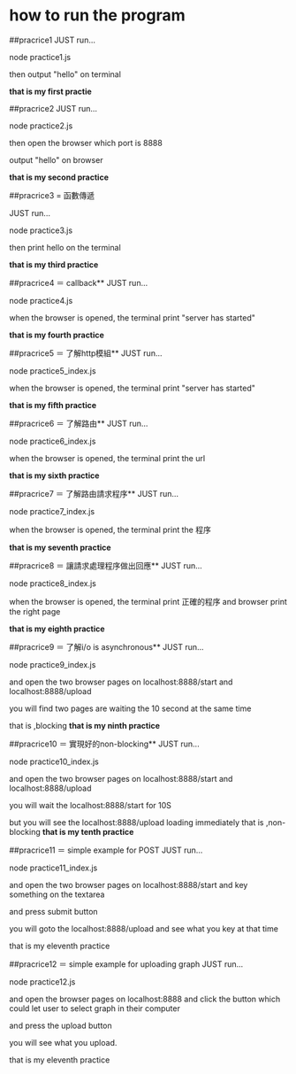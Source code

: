 # how to run the program

##pracrice1
JUST run...

node practice1.js

then output "hello" on terminal

**that is my first practie**

##pracrice2
JUST run...

node practice2.js

then open the browser which port is 8888

output "hello" on browser

**that is my second practice**


##pracrice3 = 函數傳遞

JUST run...

node practice3.js

then print hello on the terminal

**that is my third practice**


##pracrice4 ＝ callback**
JUST run...

node practice4.js

when the browser is opened, the terminal print "server has started"

**that is my fourth practice**


##pracrice5 ＝ 了解http模組**
JUST run...

node practice5_index.js

when the browser is opened, the terminal print "server has started"

**that is my fifth practice**


##pracrice6 ＝ 了解路由**
JUST run...

node practice6_index.js

when the browser is opened, the terminal print the url

**that is my sixth practice**

##pracrice7 ＝ 了解路由請求程序**
JUST run...

node practice7_index.js

when the browser is opened, the terminal print the 程序

**that is my seventh practice**


##pracrice8 ＝ 讓請求處理程序做出回應**
JUST run...

node practice8_index.js

when the browser is opened, the terminal print 正確的程序 and browser print the right page

**that is my eighth practice**


##pracrice9 ＝ 了解i/o is asynchronous**
JUST run...

node practice9_index.js

and open the two browser pages on localhost:8888/start and localhost:8888/upload

you will find two pages are waiting the 10 second at the same time

that is ,blocking
**that is my ninth practice**


##pracrice10 ＝ 實現好的non-blocking**
JUST run...

node practice10_index.js

and open the two browser pages on localhost:8888/start and localhost:8888/upload

you will wait the localhost:8888/start for  10S

but you will see the localhost:8888/upload loading immediately
that is ,non-blocking
**that is my tenth practice**

##pracrice11 ＝ simple example for POST
JUST run...

node practice11_index.js

and open the two browser pages on localhost:8888/start and key something on the textarea

and press submit button

you will goto the localhost:8888/upload and see what you key at that time

that is my eleventh practice


##pracrice12 ＝ simple example for uploading graph
JUST run...

node practice12.js

and open the browser pages on localhost:8888 and click the button which could let user to select graph in their computer

and press the upload button

you will see what you upload.

that is my eleventh practice
